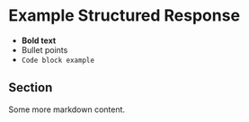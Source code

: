 # Example Structured Response

- **Bold text**
- Bullet points
- `Code block example`

## Section

Some more markdown content.

